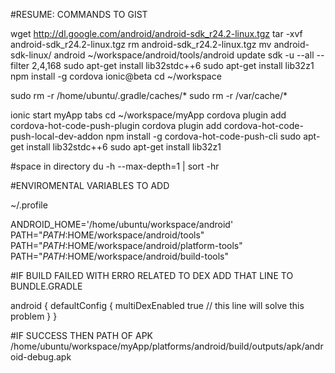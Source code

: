 
#RESUME: COMMANDS TO GIST

wget http://dl.google.com/android/android-sdk_r24.2-linux.tgz
tar -xvf android-sdk_r24.2-linux.tgz
rm android-sdk_r24.2-linux.tgz
mv android-sdk-linux/ android
~/workspace/android/tools/android update sdk -u --all --filter 2,4,168
sudo apt-get install lib32stdc++6
sudo apt-get install lib32z1
npm install -g cordova ionic@beta
cd ~/workspace

sudo rm -r /home/ubuntu/.gradle/caches/*
sudo rm -r /var/cache/*

ionic start myApp tabs
cd ~/workspace/myApp
cordova plugin add cordova-hot-code-push-plugin
cordova plugin add cordova-hot-code-push-local-dev-addon
npm install -g cordova-hot-code-push-cli
sudo apt-get install lib32stdc++6
sudo apt-get install lib32z1


#space in directory
du -h --max-depth=1 | sort -hr


#ENVIROMENTAL VARIABLES TO ADD

~/.profile

ANDROID_HOME='/home/ubuntu/workspace/android'
PATH="$PATH:$HOME/workspace/android/tools"
PATH="$PATH:$HOME/workspace/android/platform-tools"
PATH="$PATH:$HOME/workspace/android/build-tools"


#IF BUILD FAILED WITH ERRO RELATED TO DEX ADD THAT LINE TO BUNDLE.GRADLE

android {
    defaultConfig {
       multiDexEnabled true  // this line will solve this problem
   }
}

#IF SUCCESS THEN PATH OF APK
/home/ubuntu/workspace/myApp/platforms/android/build/outputs/apk/android-debug.apk

